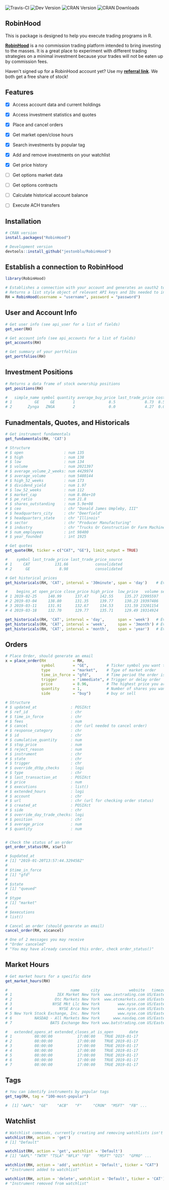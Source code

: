 ![Travis-CI](https://travis-ci.org/JestonBlu/RobinHood.svg?branch=master)
![Dev Version](https://img.shields.io/badge/github-1.0.5-blue.svg)
![CRAN Version](http://www.r-pkg.org/badges/version/RobinHood)
![CRAN Downloads](http://cranlogs.r-pkg.org/badges/grand-total/RobinHood)


## RobinHood
This is package is designed to help you execute trading programs in R.

**[RobinHood](https://robinhood.com)** is a no commission trading platform intended to bring investing to the masses. It is a great place to experiment with different trading strategies on a minimal investment because your trades will not be eaten up by commission fees.

Haven't signed up for a RobinHood account yet? Use my **[referral link](https://share.robinhood.com/josephb5278)**. We both get a free share of stock!

## Features
- [x] Access account data and current holdings
- [x] Access investment statistics and quotes
- [x] Place and cancel orders
- [x] Get market open/close hours
- [x] Search investments by popular tag
- [x] Add and remove investments on your watchlist
- [x] Get price history
- [ ] Get options market data
- [ ] Get options contracts
- [ ] Calculate historical account balance
- [ ] Execute ACH transfers


## Installation
```r
# CRAN version
install.packages("RobinHood")

# Development version
devtools::install_github("jestonblu/RobinHood")
```


## Establish a connection to RobinHood
```r
library(RobinHood)

# Establishes a connection with your account and generates an oauth2 token
# Returns a list style object of relevant API keys and IDs needed to interact with your account
RH = RobinHood(username = "username", password = "password")
```


## User and Account Info
```r
# Get user info (see api_user for a list of fields)
get_user(RH)

# Get account info (see api_accounts for a list of fields)
get_accounts(RH)

# Get summary of your portfolios
get_portfolios(RH)
```


## Investment Positions
```r
# Returns a data frame of stock ownership positions
get_positions(RH)

#   simple_name symbol quantity average_buy_price last_trade_price cost current_value          updated_at
# 1          GE     GE        1               8.5             8.73  8.5          8.73 2019-01-10 04:19:01
# 2       Zynga   ZNGA        2               0.0             4.27  0.0          8.54 2019-01-06 16:44:03

```


## Funadmentals, Quotes, and Historicals
```r
# Get instrument fundamentals
get_fundamentals(RH, 'CAT')

# Structure
# $ open                  : num 135
# $ high                  : num 138
# $ low                   : num 134
# $ volume                : num 2021397
# $ average_volume_2_weeks: num 4429974
# $ average_volume        : num 5480144
# $ high_52_weeks         : num 173
# $ dividend_yield        : num 1.97
# $ low_52_weeks          : num 112
# $ market_cap            : num 8.06e+10
# $ pe_ratio              : num 21.8
# $ shares_outstanding    : num 5.9e+08
# $ ceo                   : chr "Donald James Umpleby, III"
# $ headquarters_city     : chr "Deerfield"
# $ headquarters_state    : chr "Illinois"
# $ sector                : chr "Producer Manufacturing"
# $ industry              : chr "Trucks Or Construction Or Farm Machinery"
# $ num_employees         : int 98400
# $ year_founded          : int 1925

# Get quotes
get_quote(RH, ticker = c("CAT", "GE"), limit_output = TRUE)

#    symbol last_trade_price last_trade_price_source
# 1     CAT           131.66            consolidated
# 2      GE             8.98            consolidated

# Get historical prices
get_historicals(RH, 'CAT', interval = '30minute', span = 'day')    # Every 30 minutes for the current day

#    begins_at open_price close_price high_price  low_price   volume session interpolated
# 1 2019-02-25     140.99      137.47     142.55     135.27 22995597     reg        FALSE
# 2 2019-03-04     138.80      131.35     139.77     130.23 19397486     reg        FALSE
# 3 2019-03-11     131.91      132.67     134.53     131.59 23201154     reg        FALSE
# 4 2019-03-18     132.70      129.77     135.71     129.49 19314924     reg        FALSE

get_historicals(RH, 'CAT', interval = 'day',      span = 'week')   # Every day for the current week
get_historicals(RH, 'CAT', interval = 'week',     span = '3month') # Every week for the last 3 months
get_historicals(RH, 'CAT', interval = 'month',    span = 'year')   # Every month for the current year

```


## Orders
```r
# Place Order, should generate an email
x = place_order(RH            = RH,
                symbol        = "GE",        # Ticker symbol you want to trade
                type          = "market",    # Type of market order
                time_in_force = "gfd",       # Time period the order is good for (gfd: good for day)
                trigger       = "immediate", # Trigger or delay order
                price         = 8.96,        # The highest price you are willing to pay
                quantity      = 1,           # Number of shares you want
                side          = "buy")       # buy or sell

# Structure
# $ updated_at               : POSIXct
# $ ref_id                   : chr
# $ time_in_force            : chr
# $ fees                     : num
# $ cancel                   : chr (url needed to cancel order)
# $ response_category        : chr
# $ id                       : chr
# $ cumulative_quantity      : num
# $ stop_price               : num
# $ reject_reason            : num
# $ instrument               : chr
# $ state                    : chr
# $ trigger                  : chr
# $ override_dtbp_checks     : logi
# $ type                     : chr
# $ last_transaction_at      : POSIXct
# $ price                    : num
# $ executions               : list()
# $ extended_hours           : logi
# $ account                  : chr
# $ url                      : chr (url for checking order status)
# $ created_at               : POSIXct
# $ side                     : chr
# $ override_day_trade_checks: logi
# $ position                 : chr
# $ average_price            : num
# $ quantity                 : num


# Check the status of an order
get_order_status(RH, x$url)

# $updated_at
# [1] "2019-01-20T13:57:44.329458Z"
#
# $time_in_force
# [1] "gfd"
#
# $state
# [1] "queued"
#
# $type
# [1] "market"
#
# $executions
# list()

# Cancel an order (should generate an email)
cancel_order(RH, x$cancel)

# One of 2 messages you may receive
# "Order canceled"
# "You may have already canceled this order, check order_status()"
```


## Market Hours
```r
# Get market hours for a specific date
get_market_hours(RH)

#                            name     city             website   timezone acronym opens_at closes_at
# 1                    IEX Market New York  www.iextrading.com US/Eastern     IEX 08:30:00  15:00:00
# 2                   Otc Markets New York  www.otcmarkets.com US/Eastern    OTCM 08:30:00  15:00:00
# 3                  NYSE Mkt Llc New York        www.nyse.com US/Eastern    AMEX 08:30:00  15:00:00
# 4                     NYSE Arca New York        www.nyse.com US/Eastern    NYSE 08:30:00  15:00:00
# 5 New York Stock Exchange, Inc. New York        www.nyse.com US/Eastern    NYSE 08:30:00  15:00:00
# 6          NASDAQ - All Markets New York      www.nasdaq.com US/Eastern  NASDAQ 08:30:00  15:00:00
# 7                 BATS Exchange New York www.batstrading.com US/Eastern    BATS 08:30:00  15:00:00

#   extended_opens_at extended_closes_at is_open       date
# 1          08:00:00           17:00:00    TRUE 2019-01-17
# 2          08:00:00           17:00:00    TRUE 2019-01-17
# 3          08:00:00           17:00:00    TRUE 2019-01-17
# 4          08:00:00           17:00:00    TRUE 2019-01-17
# 5          08:00:00           17:00:00    TRUE 2019-01-17
# 6          08:00:00           17:00:00    TRUE 2019-01-17
# 7          08:00:00           17:00:00    TRUE 2019-01-17
```


## Tags
```r
# You can identify instruments by popular tags
get_tag(RH, tag = "100-most-popular")

#  [1] "AAPL"  "GE"    "ACB"   "F"     "CRON"  "MSFT"  "FB" ...
```


## Watchlist
```r
# Watchlist commands, currently creating and removing watchlists isn't working
watchlist(RH, action = 'get')
# [1] "Default"

watchlist(RH, action = 'get', watchlist = 'Default')
# [1] "AAPL" "TWTR" "TSLA" "NFLX" "FB"   "MSFT" "DIS"  "GPRO" ...

watchlist(RH, action = 'add', watchlist = 'Default', ticker = "CAT")
# "Instrument added to watchlist"

watchlist(RH, action = 'delete', watchlist = 'Default', ticker = 'CAT')
# "Instrument removed from watchlist"
```
